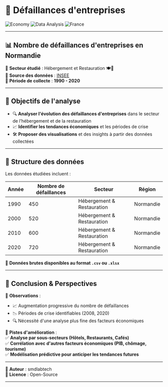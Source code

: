 # 🏢 Défaillances d'entreprises  
![Economy](https://img.shields.io/badge/Economy-Business_Failures-red?style=flat&logo=bar-chart)
![Data Analysis](https://img.shields.io/badge/Data_Analysis-Statistics-blue?style=flat&logo=python) 
![France](https://img.shields.io/badge/Region-Normandie-blue?style=flat&logo=flag)

---

## 📊 Nombre de défaillances d'entreprises en Normandie  
📌 **Secteur étudié** : Hébergement et Restauration 🍽️🏨  
📌 **Source des données** : [INSEE](https://www.insee.fr/fr/accueil)  
📌 **Période de collecte** : **1990 - 2020**  

---

## 🎯 Objectifs de l'analyse  

- 🔍 **Analyser l'évolution des défaillances d'entreprises** dans le secteur de l’hébergement et de la restauration  
- 📈 **Identifier les tendances économiques** et les périodes de crise  
- 🛠️ **Proposer des visualisations** et des insights à partir des données collectées  

---

## 📂 Structure des données  

Les données étudiées incluent :  

| Année | Nombre de défaillances | Secteur | Région |
|--------|-----------------------|----------|---------|
| 1990  | 450  | Hébergement & Restauration | Normandie |
| 2000  | 520  | Hébergement & Restauration | Normandie |
| 2010  | 600  | Hébergement & Restauration | Normandie |
| 2020  | 720  | Hébergement & Restauration | Normandie |

📌 **Données brutes disponibles au format `.csv` ou `.xlsx`**  

---

## 📢 Conclusion & Perspectives  

📌 **Observations** :  
- 📈 Augmentation progressive du nombre de défaillances  
- 📉 Périodes de crise identifiables (2008, 2020)  
- 🔍 Nécessité d'une analyse plus fine des facteurs économiques  

📌 **Pistes d'amélioration** :  
✅ **Analyse par sous-secteurs (Hôtels, Restaurants, Cafés)**  
✅ **Corrélation avec d'autres facteurs économiques (PIB, chômage, tourisme)**  
✅ **Modélisation prédictive pour anticiper les tendances futures**  

---

📌 **Auteur** : smdlabtech  
📜 **Licence** : Open-Source  

---
